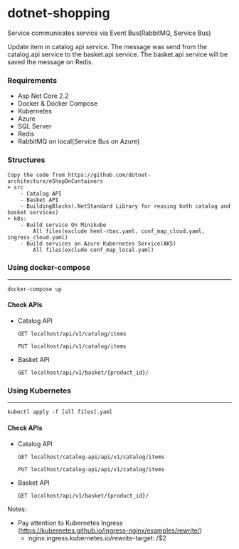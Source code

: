 # dotnet-shopping
Service communicates service via Event Bus(RabbitMQ, Service Bus)

Update item in catalog api service. The message was send from the catalog.api service to the basket.api service.
The basket.api service will be saved the message on Redis.


### Requirements
+ Asp Net Core 2.2
+ Docker & Docker Compose
+ Kubernetes
+ Azure
+ SQL Server
+ Redis
+ RabbitMQ on local(Service Bus on Azure)

### Structures
    Copy the code from https://github.com/dotnet-architecture/eShopOnContainers
    + src
        - Catalog API
        - Basket API
        - BuildingBlocks(.NetStandard Library for reusing both catalog and basket services)
    + k8s:
        - Build service On Minikube
            All files(exclude heml-rbac.yaml, conf_map_cloud.yaml, ingress_cloud.yaml)
        - Build services on Azure Kubernetes Service(AKS)
            All files(exclude conf_map_local.yaml)


### Using docker-compose
-------------------------
```
docker-compose up
```

#### Check APIs
+ Catalog API

    ```
    GET localhost/api/v1/catalog/items
    ```

    ```
    PUT localhost/api/v1/catalog/items
    ```

+ Basket API
    ```
    GET localhost/api/v1/basket/{product_id}/
    ```

### Using Kubernetes
---------------------
```
kubectl apply -f [all files].yaml
```

#### Check APIs
+ Catalog API

    ```
    GET localhost/catalog-api/api/v1/catalog/items
    ```

    ```
    PUT localhost/catalog-api/api/v1/catalog/items
    ```

+ Basket API
    ```
    GET localhost/api/v1/basket/{product_id}/

Notes:
+ Pay attention to Kubernetes Ingress (https://kubernetes.github.io/ingress-nginx/examples/rewrite/)
    - nginx.ingress.kubernetes.io/rewrite-target: /$2